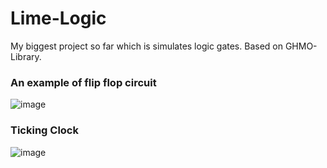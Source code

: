 # Lime-Logic
My biggest project so far which is simulates logic gates. Based on GHMO-Library.

### An example of flip flop circuit
![image](https://github.com/Duiccni/Lime-Logic/assets/143947543/f0e53474-a04e-4f27-904e-b9fb304e8222)

### Ticking Clock
![image](https://github.com/Duiccni/Lime-Logic/assets/143947543/0fd8dca1-51f1-4e70-9e00-898a81848a3c)
